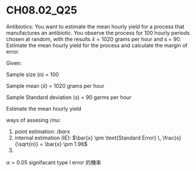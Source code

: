 # CH08.02_Q25 #
Antibiotics: You want to estimate the mean hourly yield for a process that manufactures an antibiotic. You observe the process for 100 hourly periods chosen at random, with the results $\bar{x} = 1020$ grams per hour and s = 90. Estimate the mean hourly yield for the process and calculate the margin of error.

Given:

Sample size (n) = 100

Sample mean ($\bar{x}$) = 1020 grams per hour

Sample Standard deviation (s) = 90 garms per hour

Estimate the mean hourly yield


ways of assesing $/mu$:
1. point estimation: $/bar{x}$
2. internal estimation (IE): $\bar{x} \pm \text{Standard Error} \, \frac{s}{\sqrt{n}} = \bar{x} \pm 1.96$
3. 

$\alpha = 0.05$ signifacant type I error 的機率





